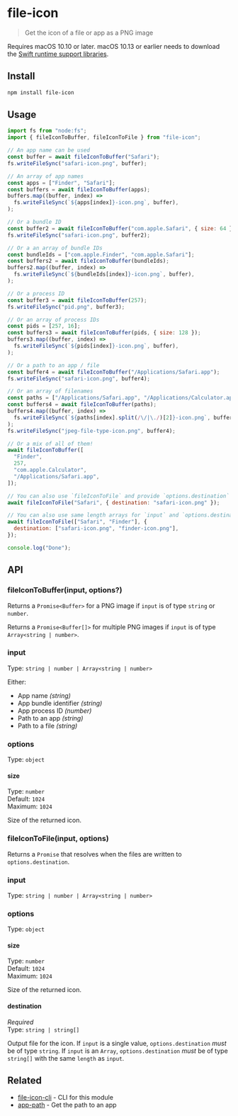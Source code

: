 # file-icon

> Get the icon of a file or app as a PNG image

Requires macOS 10.10 or later. macOS 10.13 or earlier needs to download the [Swift runtime support libraries](https://support.apple.com/kb/DL1998).

## Install

```sh
npm install file-icon
```

## Usage

```js
import fs from "node:fs";
import { fileIconToBuffer, fileIconToFile } from "file-icon";

// An app name can be used
const buffer = await fileIconToBuffer("Safari");
fs.writeFileSync("safari-icon.png", buffer);

// An array of app names
const apps = ["Finder", "Safari"];
const buffers = await fileIconToBuffer(apps);
buffers.map((buffer, index) =>
  fs.writeFileSync(`${apps[index]}-icon.png`, buffer),
);

// Or a bundle ID
const buffer2 = await fileIconToBuffer("com.apple.Safari", { size: 64 });
fs.writeFileSync("safari-icon.png", buffer2);

// Or a an array of bundle IDs
const bundleIds = ["com.apple.Finder", "com.apple.Safari"];
const buffers2 = await fileIconToBuffer(bundleIds);
buffers2.map((buffer, index) =>
  fs.writeFileSync(`${bundleIds[index]}-icon.png`, buffer),
);

// Or a process ID
const buffer3 = await fileIconToBuffer(257);
fs.writeFileSync("pid.png", buffer3);

// Or an array of process IDs
const pids = [257, 16];
const buffers3 = await fileIconToBuffer(pids, { size: 128 });
buffers3.map((buffer, index) =>
  fs.writeFileSync(`${pids[index]}-icon.png`, buffer),
);

// Or a path to an app / file
const buffer4 = await fileIconToBuffer("/Applications/Safari.app");
fs.writeFileSync("safari-icon.png", buffer4);

// Or an array of filenames
const paths = ["/Applications/Safari.app", "/Applications/Calculator.app"];
const buffers4 = await fileIconToBuffer(paths);
buffers4.map((buffer, index) =>
  fs.writeFileSync(`${paths[index].split(/\/|\./)[2]}-icon.png`, buffer),
);
fs.writeFileSync("jpeg-file-type-icon.png", buffer4);

// Or a mix of all of them!
await fileIconToBuffer([
  "Finder",
  257,
  "com.apple.Calculator",
  "/Applications/Safari.app",
]);

// You can also use `fileIconToFile` and provide `options.destination` with the path to write to
await fileIconToFile("Safari", { destination: "safari-icon.png" });

// You can also use same length arrays for `input` and `options.destination`
await fileIconToFile(["Safari", "Finder"], {
  destination: ["safari-icon.png", "finder-icon.png"],
});

console.log("Done");
```

## API

### fileIconToBuffer(input, options?)

Returns a `Promise<Buffer>` for a PNG image if `input` is of type `string` or `number`.

Returns a `Promise<Buffer[]>` for multiple PNG images if `input` is of type `Array<string | number>`.

### input

Type: `string | number | Array<string | number>`

Either:

- App name _(string)_
- App bundle identifier _(string)_
- App process ID _(number)_
- Path to an app _(string)_
- Path to a file _(string)_

### options

Type: `object`

#### size

Type: `number`\
Default: `1024`\
Maximum: `1024`

Size of the returned icon.

### fileIconToFile(input, options)

Returns a `Promise` that resolves when the files are written to `options.destination`.

### input

Type: `string | number | Array<string | number>`

### options

Type: `object`

#### size

Type: `number`\
Default: `1024`\
Maximum: `1024`

Size of the returned icon.

#### destination

_Required_\
Type: `string | string[]`

Output file for the icon. If `input` is a single value, `options.destination` _must_ be of type `string`. If `input` is an `Array`, `options.destination` _must_ be of type `string[]` with the same `length` as `input`.

## Related

- [file-icon-cli](https://github.com/sindresorhus/file-icon-cli) - CLI for this module
- [app-path](https://github.com/sindresorhus/app-path) - Get the path to an app
